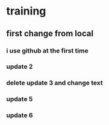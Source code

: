 # training
## first change from local
### i use github at the first time
### update 2
### delete update 3 and change text
### update 5
### update 6
